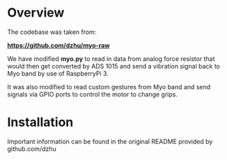 # Overview

The codebase was taken from:

**https://github.com/dzhu/myo-raw**

We have modified **myo.py** to read in data from analog force resistor that
would then get converted by ADS 1015 and send a vibration signal back to
Myo band by use of RaspberryPi 3.

It was also modified to read custom gestures from Myo band and send signals
via GPIO ports to control the motor to change grips.

# Installation

Important information can be found in the original README provided by github.com/dzhu
